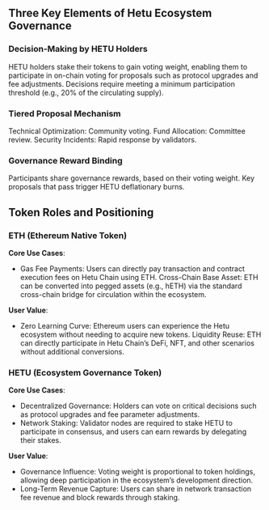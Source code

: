 ## Three Key Elements of Hetu Ecosystem Governance

### Decision-Making by HETU Holders
HETU holders stake their tokens to gain voting weight, enabling them to participate in on-chain voting for proposals such as protocol upgrades and fee adjustments.
Decisions require meeting a minimum participation threshold (e.g., 20% of the circulating supply).
### Tiered Proposal Mechanism
Technical Optimization: Community voting.
Fund Allocation: Committee review.
Security Incidents: Rapid response by validators.
### Governance Reward Binding
Participants share governance rewards, based on their voting weight.
Key proposals that pass trigger HETU deflationary burns.


## Token Roles and Positioning
### ETH (Ethereum Native Token)
**Core Use Cases**:
- Gas Fee Payments: Users can directly pay transaction and contract execution fees on Hetu Chain using ETH.
Cross-Chain Base Asset: ETH can be converted into pegged assets (e.g., hETH) via the standard cross-chain bridge for circulation within the ecosystem.

**User Value**:
- Zero Learning Curve: Ethereum users can experience the Hetu ecosystem without needing to acquire new tokens.
Liquidity Reuse: ETH can directly participate in Hetu Chain’s DeFi, NFT, and other scenarios without additional conversions.


### HETU (Ecosystem Governance Token)
**Core Use Cases**:

- Decentralized Governance: Holders can vote on critical decisions such as protocol upgrades and fee parameter adjustments.
- Network Staking: Validator nodes are required to stake HETU to participate in consensus, and users can earn rewards by delegating their stakes.

**User Value**:

- Governance Influence: Voting weight is proportional to token holdings, allowing deep participation in the ecosystem’s development direction.
- Long-Term Revenue Capture: Users can share in network transaction fee revenue and block rewards through staking.